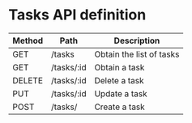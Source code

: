# Tasks API definition


| Method | Path  | Description |  
|--------|-------------|---------------------------|
| GET    | /tasks      | Obtain the list of tasks  |
| GET    | /tasks/:id  | Obtain a task             |
| DELETE | /tasks/:id  | Delete a task             |
| PUT    | /tasks/:id  | Update a task             |
| POST   | /tasks/     | Create a task             |

